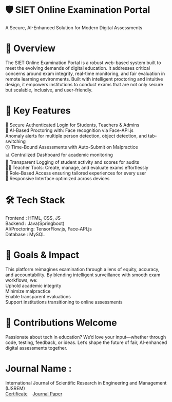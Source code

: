 # 🛡️ SIET Online Examination Portal
A Secure, AI-Enhanced Solution for Modern Digital Assessments
<br>
# 📘 Overview
The SIET Online Examination Portal is a robust web-based system built to meet the evolving demands of digital education. It addresses critical concerns around exam integrity, real-time monitoring, and fair evaluation in remote learning environments.
Built with intelligent proctoring and intuitive design, it empowers institutions to conduct exams that are not only secure but scalable, inclusive, and user-friendly.
<br>
# 🚀 Key Features
🔐 Secure Authenticated Login for Students, Teachers & Admins
<br>
🎥 AI-Based Proctoring with:
Face recognition via Face-API.js
<br>
Anomaly alerts for multiple person detection, object detection, and tab-switching
<br>
🕒 Time-Bound Assessments with Auto-Submit on Malpractice
<br>
📊 Centralized Dashboard for academic monitoring
<br>
📂 Transparent Logging of student activity and scores for audits
<br>
👨‍🏫 Teacher Tools: Create, manage, and evaluate exams effortlessly
<br>
🔁 Role-Based Access ensuring tailored experiences for every user
<br>
📱 Responsive Interface optimized across devices
<br>
# 🛠️ Tech Stack
Frontend : HTML, CSS, JS<br>	Backend : Java(Springboot)<br>	AI/Proctoring: TensorFlow.js, Face-API.js<br>	Database : MySQL
<br>
# 🎯 Goals & Impact
This platform reimagines examination through a lens of equity, accuracy, and accountability. By blending intelligent surveillance with smooth exam workflows, we:
<br>
Uphold academic integrity
<br>
Minimize malpractice
<br>
Enable transparent evaluations
<br>
Support institutions transitioning to online assessments
<br>
# 🤝 Contributions Welcome
Passionate about tech in education? We’d love your input—whether through code, testing, feedback, or ideas. Let’s shape the future of fair, AI-enhanced digital assessments together.
<br>
# Journal Name :
International Journal of Scientific Research in Engineering and Management (IJSREM)
<br><a href="https://pdflink.to/bhuvanashrisoepcertificate/
">Certificate</a>&nbsp;&nbsp;&nbsp;&nbsp;<a href="https://ijsrem.com/download/siet-online-examination-portal/">Journal Paper</a>
